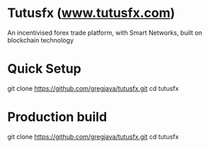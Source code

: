 # Tutusfx (www.tutusfx.com)
An incentivised forex trade platform, with Smart Networks, built on blockchain technology

# Quick Setup
git clone https://github.com/gregjava/tutusfx.git
cd tutusfx

# Production build
git clone https://github.com/gregjava/tutusfx.git
cd tutusfx
